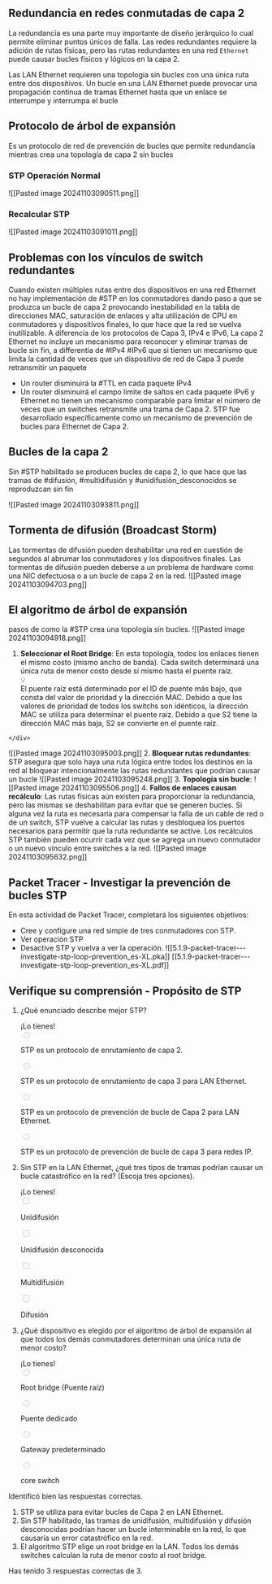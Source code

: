 ## Redundancia en redes conmutadas de capa 2
La redundancia es una parte muy importante de diseño jerárquico lo cual permite eliminar puntos únicos de falla. Las redes redundantes requiere la adición de rutas físicas, pero las rutas redundantes en una red `Ethernet` puede causar bucles físicos y lógicos en la capa 2.

Las LAN Ethernet requieren una topología sin bucles con una única ruta entre dos dispositivos. Un bucle en una LAN Ethernet puede provocar una propagación continua de tramas Ethernet hasta que un enlace se interrumpe y interrumpa el bucle

## Protocolo de árbol de expansión
Es un protocolo de red de prevención de bucles que permite redundancia mientras crea una topología de capa 2 sin bucles

### STP Operación Normal
![[Pasted image 20241103090511.png]]
### Recalcular STP

![[Pasted image 20241103091011.png]]
## Problemas con los vínculos de switch redundantes
Cuando existen múltiples rutas entre dos dispositivos en una red Ethernet no hay implementación de #STP en los conmutadores dando paso a que se produzca un bucle de capa 2 provocando inestabilidad en la tabla de direcciones MAC, saturación de enlaces y alta utilización de CPU en conmutadores y dispositivos finales, lo que hace que la red se vuelva inutilizable.
A diferencia de los protocolos de Capa 3, IPv4 e IPv6, La capa 2 Ethernet no incluye un mecanismo para reconocer y eliminar tramas de bucle sin fin, a differentia de #IPv4 #IPv6 que si tienen un mecanismo que limita la cantidad de veces que un dispositivo de red de Capa 3 puede retransmitir un paquete
- Un router disminuirá la #TTL en cada paquete IPv4
- Un router disminuirá el campo limite de saltos en cada paquete IPv6
y Ethernet no tienen un mecanismo comparable para limitar el número de veces que un switches retransmite una trama de Capa 2. STP fue desarrollado específicamente como un mecanismo de prevención de bucles para Ethernet de Capa 2.
## Bucles de la capa 2
Sin #STP habilitado se producen bucles de capa 2, lo que hace que las tramas de #difusión, #multidifusión y #unidifusión_desconocidos se reproduzcan sin fin

![[Pasted image 20241103093811.png]]

## Tormenta de difusión (Broadcast Storm)

Las tormentas de difusión pueden deshabilitar una red en cuestión de segundos al abrumar los conmutadores y los dispositivos finales. Las tormentas de difusión pueden deberse a un problema de hardware como una NIC defectuosa o a un bucle de capa 2 en la red.
![[Pasted image 20241103094703.png]]

## El algoritmo de árbol de expansión
 pasos de como la #STP  crea una topología sin bucles.
 ![[Pasted image 20241103094918.png]]
  1. **Seleccionar el Root Bridge**: En esta topología, todos los enlaces tienen el mismo costo (mismo ancho de banda). Cada switch determinará una única ruta de menor costo desde sí mismo hasta el puente raíz.
	  <div class="tip-card">
        <div class="icon">💡</div>
        <div class="content">
             El puente raíz está determinado por el ID de puente más bajo, que consta del valor de prioridad y la dirección MAC. Debido a que los valores de prioridad de todos los switchs son idénticos, la dirección MAC se utiliza para determinar el puente raíz. Debido a que S2 tiene la dirección MAC más baja, S2 se convierte en el puente raíz.
        </div>
    </div>
  ![[Pasted image 20241103095003.png]]
  2.  **Bloquear rutas redundantes**: STP asegura que solo haya una ruta lógica entre todos los destinos en la red al bloquear intencionalmente las rutas redundantes que podrían causar un bucle
  ![[Pasted image 20241103095248.png]]
  3. **Topología sin bucle**: 
![[Pasted image 20241103095506.png]]
4. **Fallos de enlaces causan recálculo**: Las rutas físicas aún existen para proporcionar la redundancia, pero las mismas se deshabilitan para evitar que se generen bucles. Si alguna vez la ruta es necesaria para compensar la falla de un cable de red o de un switch, STP vuelve a calcular las rutas y desbloquea los puertos necesarios para permitir que la ruta redundante se active. Los recálculos STP también pueden ocurrir cada vez que se agrega un nuevo conmutador o un nuevo vínculo entre switches a la red.
![[Pasted image 20241103095632.png]]
## Packet Tracer - Investigar la prevención de bucles STP
En esta actividad de Packet Tracer, completará los siguientes objetivos:

- Cree y configure una red simple de tres conmutadores con STP.
- Ver operación STP
- Desactive STP y vuelva a ver la operación.
![[5.1.9-packet-tracer---investigate-stp-loop-prevention_es-XL.pka]]
[[5.1.9-packet-tracer---investigate-stp-loop-prevention_es-XL.pdf]]

## Verifique su comprensión - Propósito de STP

<div class="col-md-8 col-sm-12"><ol><li class="question-container"><span><div id="c9d12290-1c27-11ea-af09-3b2e6521927c" class="text-asset cyu-question" style="position: relative;"><p>¿Qué enunciado describe mejor STP?</p></div><div class="question question-correct"><span class="icon-check-outline icon-small status-icon"></span><span>¡Lo tienes!</span></div></span><div class="form-group answer" role="group" aria-label="option-id-c9d12291-1c27-11ea-af09-3b2e6521927c"><label for="question-option-id-c9d12291-1c27-11ea-af09-3b2e6521927c-0-answer-0" class="radio" data-answer="incorrect"><input type="radio" name="question-0" id="question-option-id-c9d12291-1c27-11ea-af09-3b2e6521927c-0-answer-0" aria-label="option-id-c9d12291-1c27-11ea-af09-3b2e6521927c" value="option-id-c9d12291-1c27-11ea-af09-3b2e6521927c" disabled=""><span class="radio__input"></span><span class="radio__label"><div id="c9d12291-1c27-11ea-af09-3b2e6521927c" class="text-asset undefined" style="position: relative;"><p>STP es un protocolo de enrutamiento de capa 2.</p></div></span></label></div><div class="form-group answer" role="group" aria-label="option-id-c9d12292-1c27-11ea-af09-3b2e6521927c"><label for="question-option-id-c9d12292-1c27-11ea-af09-3b2e6521927c-0-answer-1" class="radio" data-answer="incorrect"><input type="radio" name="question-0" id="question-option-id-c9d12292-1c27-11ea-af09-3b2e6521927c-0-answer-1" aria-label="option-id-c9d12292-1c27-11ea-af09-3b2e6521927c" value="option-id-c9d12292-1c27-11ea-af09-3b2e6521927c" disabled=""><span class="radio__input"></span><span class="radio__label"><div id="c9d12292-1c27-11ea-af09-3b2e6521927c" class="text-asset undefined" style="position: relative;"><p>STP es un protocolo de enrutamiento de capa 3 para LAN Ethernet.</p></div></span></label></div><div class="form-group answer" role="group" aria-label="option-id-c9d12293-1c27-11ea-af09-3b2e6521927c"><label for="question-option-id-c9d12293-1c27-11ea-af09-3b2e6521927c-0-answer-2" class="radio" data-answer="correct"><input type="radio" name="question-0" id="question-option-id-c9d12293-1c27-11ea-af09-3b2e6521927c-0-answer-2" aria-label="option-id-c9d12293-1c27-11ea-af09-3b2e6521927c" value="option-id-c9d12293-1c27-11ea-af09-3b2e6521927c" disabled=""><span class="radio__input"></span><span class="radio__label"><div id="c9d12293-1c27-11ea-af09-3b2e6521927c" class="text-asset undefined" style="position: relative;"><p>STP es un protocolo de prevención de bucle de Capa 2 para LAN Ethernet.</p></div></span></label></div><div class="form-group answer" role="group" aria-label="option-id-c9d149a0-1c27-11ea-af09-3b2e6521927c"><label for="question-option-id-c9d149a0-1c27-11ea-af09-3b2e6521927c-0-answer-3" class="radio" data-answer="incorrect"><input type="radio" name="question-0" id="question-option-id-c9d149a0-1c27-11ea-af09-3b2e6521927c-0-answer-3" aria-label="option-id-c9d149a0-1c27-11ea-af09-3b2e6521927c" value="option-id-c9d149a0-1c27-11ea-af09-3b2e6521927c" disabled=""><span class="radio__input"></span><span class="radio__label"><div id="c9d149a0-1c27-11ea-af09-3b2e6521927c" class="text-asset undefined" style="position: relative;"><p>STP es un protocolo de prevención de bucle de capa 3 para redes IP.</p></div></span></label></div></li><li class="question-container"><span><div id="c9d149a1-1c27-11ea-af09-3b2e6521927c" class="text-asset cyu-question" style="position: relative;"><p>Sin STP en la LAN Ethernet, ¿qué tres tipos de tramas podrían causar un bucle catastrófico en la red? (Escoja tres opciones).</p></div><div class="question question-correct"><span class="icon-check-outline icon-small status-icon"></span><span>¡Lo tienes!</span></div></span><div class="form-group answer" role="group" aria-label="option-id-c9d149a2-1c27-11ea-af09-3b2e6521927c"><label for="question-option-id-c9d149a2-1c27-11ea-af09-3b2e6521927c-1-answer-0" class="checkbox" data-answer="incorrect"><input type="checkbox" name="question-1" id="question-option-id-c9d149a2-1c27-11ea-af09-3b2e6521927c-1-answer-0" aria-label="option-id-c9d149a2-1c27-11ea-af09-3b2e6521927c" value="option-id-c9d149a2-1c27-11ea-af09-3b2e6521927c" disabled=""><span class="checkbox__input"></span><span class="checkbox__label"><div id="c9d149a2-1c27-11ea-af09-3b2e6521927c" class="text-asset undefined" style="position: relative;"><p>Unidifusión</p></div></span></label></div><div class="form-group answer" role="group" aria-label="option-id-c9d170b0-1c27-11ea-af09-3b2e6521927c"><label for="question-option-id-c9d170b0-1c27-11ea-af09-3b2e6521927c-1-answer-1" class="checkbox" data-answer="correct"><input type="checkbox" name="question-1" id="question-option-id-c9d170b0-1c27-11ea-af09-3b2e6521927c-1-answer-1" aria-label="option-id-c9d170b0-1c27-11ea-af09-3b2e6521927c" value="option-id-c9d170b0-1c27-11ea-af09-3b2e6521927c" disabled=""><span class="checkbox__input"></span><span class="checkbox__label"><div id="c9d170b0-1c27-11ea-af09-3b2e6521927c" class="text-asset undefined" style="position: relative;"><p>Unidifusión desconocida</p></div></span></label></div><div class="form-group answer" role="group" aria-label="option-id-c9d170b1-1c27-11ea-af09-3b2e6521927c"><label for="question-option-id-c9d170b1-1c27-11ea-af09-3b2e6521927c-1-answer-2" class="checkbox" data-answer="correct"><input type="checkbox" name="question-1" id="question-option-id-c9d170b1-1c27-11ea-af09-3b2e6521927c-1-answer-2" aria-label="option-id-c9d170b1-1c27-11ea-af09-3b2e6521927c" value="option-id-c9d170b1-1c27-11ea-af09-3b2e6521927c" disabled=""><span class="checkbox__input"></span><span class="checkbox__label"><div id="c9d170b1-1c27-11ea-af09-3b2e6521927c" class="text-asset undefined" style="position: relative;"><p>Multidifusión</p></div></span></label></div><div class="form-group answer" role="group" aria-label="option-id-c9d170b2-1c27-11ea-af09-3b2e6521927c"><label for="question-option-id-c9d170b2-1c27-11ea-af09-3b2e6521927c-1-answer-3" class="checkbox" data-answer="correct"><input type="checkbox" name="question-1" id="question-option-id-c9d170b2-1c27-11ea-af09-3b2e6521927c-1-answer-3" aria-label="option-id-c9d170b2-1c27-11ea-af09-3b2e6521927c" value="option-id-c9d170b2-1c27-11ea-af09-3b2e6521927c" disabled=""><span class="checkbox__input"></span><span class="checkbox__label"><div id="c9d170b2-1c27-11ea-af09-3b2e6521927c" class="text-asset undefined" style="position: relative;"><p>Difusión</p></div></span></label></div></li><li class="question-container"><span><div id="c9d170b3-1c27-11ea-af09-3b2e6521927c" class="text-asset cyu-question" style="position: relative;"><p>¿Qué dispositivo es elegido por el algoritmo de árbol de expansión al que todos los demás conmutadores determinan una única ruta de menor costo?</p></div><div class="question question-correct"><span class="icon-check-outline icon-small status-icon"></span><span>¡Lo tienes!</span></div></span><div class="form-group answer" role="group" aria-label="option-id-c9d197c0-1c27-11ea-af09-3b2e6521927c"><label for="question-option-id-c9d197c0-1c27-11ea-af09-3b2e6521927c-2-answer-0" class="radio" data-answer="correct"><input type="radio" name="question-2" id="question-option-id-c9d197c0-1c27-11ea-af09-3b2e6521927c-2-answer-0" aria-label="option-id-c9d197c0-1c27-11ea-af09-3b2e6521927c" value="option-id-c9d197c0-1c27-11ea-af09-3b2e6521927c" disabled=""><span class="radio__input"></span><span class="radio__label"><div id="c9d197c0-1c27-11ea-af09-3b2e6521927c" class="text-asset undefined" style="position: relative;"><p>Root bridge (Puente raíz)</p></div></span></label></div><div class="form-group answer" role="group" aria-label="option-id-c9d197c1-1c27-11ea-af09-3b2e6521927c"><label for="question-option-id-c9d197c1-1c27-11ea-af09-3b2e6521927c-2-answer-1" class="radio" data-answer="incorrect"><input type="radio" name="question-2" id="question-option-id-c9d197c1-1c27-11ea-af09-3b2e6521927c-2-answer-1" aria-label="option-id-c9d197c1-1c27-11ea-af09-3b2e6521927c" value="option-id-c9d197c1-1c27-11ea-af09-3b2e6521927c" disabled=""><span class="radio__input"></span><span class="radio__label"><div id="c9d197c1-1c27-11ea-af09-3b2e6521927c" class="text-asset undefined" style="position: relative;"><p>Puente dedicado</p></div></span></label></div><div class="form-group answer" role="group" aria-label="option-id-c9d197c2-1c27-11ea-af09-3b2e6521927c"><label for="question-option-id-c9d197c2-1c27-11ea-af09-3b2e6521927c-2-answer-2" class="radio" data-answer="incorrect"><input type="radio" name="question-2" id="question-option-id-c9d197c2-1c27-11ea-af09-3b2e6521927c-2-answer-2" aria-label="option-id-c9d197c2-1c27-11ea-af09-3b2e6521927c" value="option-id-c9d197c2-1c27-11ea-af09-3b2e6521927c" disabled=""><span class="radio__input"></span><span class="radio__label"><div id="c9d197c2-1c27-11ea-af09-3b2e6521927c" class="text-asset undefined" style="position: relative;"><p>Gateway predeterminado</p></div></span></label></div><div class="form-group answer" role="group" aria-label="option-id-c9d197c3-1c27-11ea-af09-3b2e6521927c"><label for="question-option-id-c9d197c3-1c27-11ea-af09-3b2e6521927c-2-answer-3" class="radio" data-answer="incorrect"><input type="radio" name="question-2" id="question-option-id-c9d197c3-1c27-11ea-af09-3b2e6521927c-2-answer-3" aria-label="option-id-c9d197c3-1c27-11ea-af09-3b2e6521927c" value="option-id-c9d197c3-1c27-11ea-af09-3b2e6521927c" disabled=""><span class="radio__input"></span><span class="radio__label"><div id="c9d197c3-1c27-11ea-af09-3b2e6521927c" class="text-asset undefined" style="position: relative;"><p>core switch</p></div></span></label></div></li></ol></div>


<div class="toast__message"><div id="c9d1bed1-1c27-11ea-af09-3b2e6521927c" class="text-asset undefined" style="position: relative;"><p>Identificó bien las respuestas correctas.</p><ol><li>STP se utiliza para evitar bucles de Capa 2 en LAN Ethernet.</li><li>Sin STP habilitado, las tramas de unidifusión, multidifusión y difusión desconocidas podrían hacer un bucle interminable en la red, lo que causaría un error catastrófico en la red.</li><li>El algoritmo STP elige un root bridge en la LAN. Todos los demás switches calculan la ruta de menor costo al root bridge.</li></ol></div><p>Has tenido 3 respuestas correctas de 3.</p></div>


